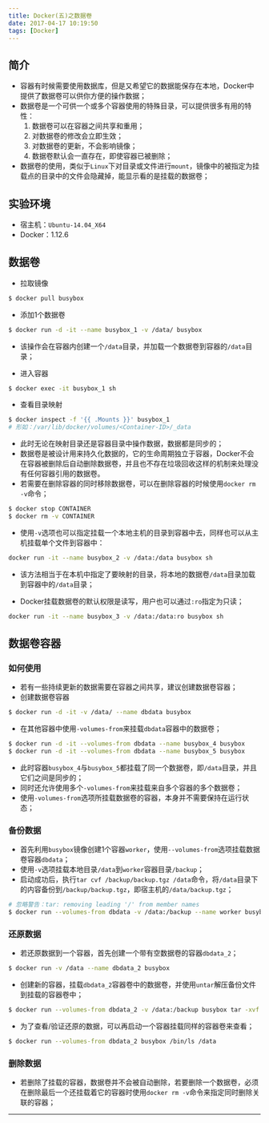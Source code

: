 ```yaml
---
title: Docker(五)之数据卷
date: 2017-04-17 10:19:50
tags: [Docker]
---
```


## 简介
+ 容器有时候需要使用数据库，但是又希望它的数据能保存在本地，Docker中提供了数据卷可以供你方便的操作数据；
+ 数据卷是一个可供一个或多个容器使用的特殊目录，可以提供很多有用的特性：
    1. 数据卷可以在容器之间共享和重用；
    2. 对数据卷的修改会立即生效；
    3. 对数据卷的更新，不会影响镜像；
    4. 数据卷默认会一直存在，即使容器已被删除；
+ 数据卷的使用，类似于`Linux`下对目录或文件进行`mount`，镜像中的被指定为挂载点的目录中的文件会隐藏掉，能显示看的是挂载的数据卷；

<!-- more -->

## 实验环境
+ 宿主机：`Ubuntu-14.04_X64`
+ Docker：1.12.6

## 数据卷
+ 拉取镜像

```bash
$ docker pull busybox
```

+ 添加1个数据卷

```bash
$ docker run -d -it --name busybox_1 -v /data/ busybox
```
+ 该操作会在容器内创建一个`/data`目录，并加载一个数据卷到容器的`/data`目录；

+ 进入容器

```bash
$ docker exec -it busybox_1 sh
```

+ 查看目录映射

```bash
$ docker inspect -f '{{ .Mounts }}' busybox_1
# 形如：/var/lib/docker/volumes/<Container-ID>/_data
```

+ 此时无论在映射目录还是容器目录中操作数据，数据都是同步的；
+ 数据卷是被设计用来持久化数据的，它的生命周期独立于容器，Docker不会在容器被删除后自动删除数据卷，并且也不存在垃圾回收这样的机制来处理没有任何容器引用的数据卷。
+ 若需要在删除容器的同时移除数据卷，可以在删除容器的时候使用`docker rm -v`命令；

```bash
$ docker stop CONTAINER
$ docker rm -v CONTAINER
```

+ 使用`-v`选项也可以指定挂载一个本地主机的目录到容器中去，同样也可以从主机挂载单个文件到容器中：

```bash
docker run -it --name busybox_2 -v /data:/data busybox sh
```
+ 该方法相当于在本机中指定了要映射的目录，将本地的数据卷`/data`目录加载到容器中的`/data`目录；

+ Docker挂载数据卷的默认权限是读写，用户也可以通过`:ro`指定为只读；

```bash
docker run -it --name busybox_3 -v /data:/data:ro busybox sh
```

## 数据卷容器
### 如何使用
+ 若有一些持续更新的数据需要在容器之间共享，建议创建数据卷容器；
+ 创建数据卷容器

```bash
$ docker run -d -it -v /data/ --name dbdata busybox
```

+ 在其他容器中使用`-volumes-from`来挂载`dbdata`容器中的数据卷；

```bash
$ docker run -d -it --volumes-from dbdata --name busybox_4 busybox
$ docker run -d -it --volumes-from dbdata --name busybox_5 busybox
```
+ 此时容器`busybox_4`与`busybox_5`都挂载了同一个数据卷，即`/data`目录，并且它们之间是同步的；
+ 同时还允许使用多个`-volumes-from`来挂载来自多个容器的多个数据卷；
+ 使用`-volumes-from`选项所挂载数据卷的容器，本身并不需要保持在运行状态；

### 备份数据
+ 首先利用`busybox`镜像创建1个容器`worker`，使用`--volumes-from`选项挂载数据卷容器`dbdata`；
+ 使用`-v`选项挂载本地目录`/data`到`worker`容器目录`/backup`；
+ 启动成功后，执行`tar cvf /backup/backup.tgz /data`命令，将`/data`目录下的内容备份到`/backup/backup.tgz`，即宿主机的`/data/backup.tgz`；

```bash
# 忽略警告：tar: removing leading '/' from member names
$ docker run --volumes-from dbdata -v /data:/backup --name worker busybox tar -cvf /backup/backup.tgz /data
```

### 还原数据
+ 若还原数据到一个容器，首先创建一个带有空数据卷的容器`dbdata_2`；

```bash
$ docker run -v /data --name dbdata_2 busybox
```
+ 创建新的容器，挂载`dbdata_2`容器卷中的数据卷，并使用`untar`解压备份文件到挂载的容器卷中；

```bash
$ docker run --volumes-from dbdata_2 -v /data:/backup busybox tar -xvf /backup/backup.tgz -C /
```

+ 为了查看/验证还原的数据，可以再启动一个容器挂载同样的容器卷来查看；

```bash
$ docker run --volumes-from dbdata_2 busybox /bin/ls /data
```

### 删除数据
+ 若删除了挂载的容器，数据卷并不会被自动删除，若要删除一个数据卷，必须在删除最后一个还挂载着它的容器时使用`docker rm -v`命令来指定同时删除关联的容器；

***
